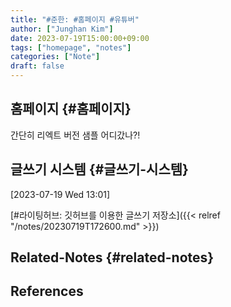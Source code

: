 ```yaml
---
title: "#준한: #홈페이지 #유튜버"
author: ["Junghan Kim"]
date: 2023-07-19T15:00:00+09:00
tags: ["homepage", "notes"]
categories: ["Note"]
draft: false
---
```


## 홈페이지 {#홈페이지}

간단히 리엑트 버전 샘플 어디갔나?!


## 글쓰기 시스템 {#글쓰기-시스템}

<span class="timestamp-wrapper"><span class="timestamp">[2023-07-19 Wed 13:01]</span></span>

[#라이팅허브: 깃허브를 이용한 글쓰기 저장소]({{< relref "/notes/20230719T172600.md" >}})


## Related-Notes {#related-notes}

## References

<style>.csl-entry{text-indent: -1.5em; margin-left: 1.5em;}</style><div class="csl-bib-body">
</div>
